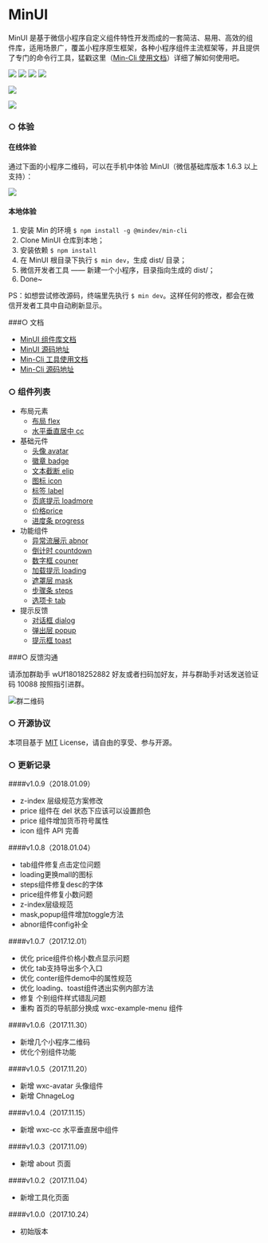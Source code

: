# MinUI

MinUI 是基于微信小程序自定义组件特性开发而成的一套简洁、易用、高效的组件库，适用场景广，覆盖小程序原生框架，各种小程序组件主流框架等，并且提供了专门的命令行工具，猛戳这里（[Min-Cli 使用文档](https://meili.github.io/min/docs/install/index.html)）详细了解如何使用吧。

![](https://img.shields.io/badge/Build-Passing-brightgreen.svg) ![](https://img.shields.io/badge/License-MIT-lightgrey.svg) ![](https://img.shields.io/badge/%E5%9F%BA%E7%A1%80%E5%BA%93-1.6.0%2B-brightgreen.svg) ![](https://img.shields.io/badge/Powered%20by-Min-28b1b0.svg)

![](http://s3.mogucdn.com/mlcdn/c45406/171101_850g622e33552bb75f74ael4k563f_3882x1734.png_1200x999.jpg)

![](http://s3.mogucdn.com/mlcdn/c45406/171025_00h0heed7c1a5iid87ch299h3l8j4_3882x1734.png_1200x999.jpg)

### ○ 体验

#### 在线体验

通过下面的小程序二维码，可以在手机中体验 MinUI（微信基础库版本 1.6.3 以上支持）：

![](http://s3.mogucdn.com/mlcdn/c45406/171103_5l89d0ih87eh9e715065310ekgdea_220x220.png)

#### 本地体验

1. 安装 Min 的环境 `$ npm install -g @mindev/min-cli`
2. Clone MinUI 仓库到本地；
3. 安装依赖 `$ npm install`
4. 在 MinUI 根目录下执行 `$ min dev`，生成 dist/ 目录；
5. 微信开发者工具 —— 新建一个小程序，目录指向生成的 dist/；
6. Done~

PS：如想尝试修改源码，终端里先执行 `$ min dev`。这样任何的修改，都会在微信开发者工具中自动刷新显示。

###○ 文档

- [MinUI 组件库文档](https://meili.github.io/min/docs/minui/index.html)
- [MinUI 源码地址](https://github.com/meili/minui)
- [Min-Cli 工具使用文档](https://meili.github.io/min/docs/install/index.html)
- [Min-Cli 源码地址](https://github.com/meili/min-cli)

### ○ 组件列表

- 布局元素
    - [布局 flex](https://meili.github.io/min/docs/minui/index.html#flex)
    - [水平垂直居中 cc](https://meili.github.io/min/docs/minui/index.html#cc)
- 基础元件
    - [头像 avatar](https://meili.github.io/min/docs/minui/index.html#avatar)
    - [徽章 badge](https://meili.github.io/min/docs/minui/index.html#badge)
    - [文本截断 elip](https://meili.github.io/min/docs/minui/index.html#elip)
    - [图标 icon](https://meili.github.io/min/docs/minui/index.html#icon)
    - [标签 label](https://meili.github.io/min/docs/minui/index.html#label)
    - [页底提示 loadmore](https://meili.github.io/min/docs/minui/index.html#loadmore)
    - [价格price](https://meili.github.io/min/docs/minui/index.html#price)
    - [进度条 progress](https://meili.github.io/min/docs/minui/index.html#progress)
- 功能组件
    - [异常流展示 abnor](https://meili.github.io/min/docs/minui/index.html#abnor)
    - [倒计时 countdown](https://meili.github.io/min/docs/minui/index.html#countdown)
    - [数字框 couner](https://meili.github.io/min/docs/minui/index.html#counter)
    - [加载提示 loading](https://meili.github.io/min/docs/minui/index.html#loading)
    - [遮罩层 mask](https://meili.github.io/min/docs/minui/index.html#mask)
    - [ 步骤条 steps](https://meili.github.io/min/docs/minui/index.html#steps)
    - [选项卡 tab](https://meili.github.io/min/docs/minui/index.html#tab)
- 提示反馈
    - [对话框 dialog](https://meili.github.io/min/docs/minui/index.html#dialog)
    - [弹出层 popup](https://meili.github.io/min/docs/minui/index.html#popup)
    - [提示框 toast](https://meili.github.io/min/docs/minui/index.html#toast)

###○ 反馈沟通

请添加群助手 wUf18018252882 好友或者扫码加好友，并与群助手对话发送验证码 10088 按照指引进群。

![群二维码](https://s10.mogucdn.com/mlcdn/c45406/180108_888g0d26e23h9j8fc9e3bd7j3e85h_430x430.jpg_320x999.jpg)

### ○ 开源协议

本项目基于 [MIT](http://opensource.org/licenses/MIT) License，请自由的享受、参与开源。


### ○ 更新记录

####v1.0.9（2018.01.09）

- z-index 层级规范方案修改
- price 组件在 del 状态下应该可以设置颜色
- price 组件增加货币符号属性
- icon 组件 API 完善

####v1.0.8（2018.01.04）

- tab组件修复点击定位问题
- loading更换mall的图标
- steps组件修复desc的字体
- price组件修复小数问题
- z-index层级规范
- mask,popup组件增加toggle方法
- abnor组件config补全

####v1.0.7（2017.12.01）

- 优化 price组件价格小数点显示问题
- 优化 tab支持导出多个入口
- 优化 conter组件demo中的属性规范
- 优化 loading、toast组件透出实例内部方法
- 修复 个别组件样式错乱问题
- 重构 首页的导航部分换成 wxc-example-menu 组件

####v1.0.6（2017.11.30）

- 新增几个小程序二维码
- 优化个别组件功能 

####v1.0.5（2017.11.20）

- 新增 wxc-avatar 头像组件
- 新增 ChnageLog

####v1.0.4（2017.11.15）

- 新增 wxc-cc 水平垂直居中组件

####v1.0.3（2017.11.09）

- 新增 about 页面

####v1.0.2（2017.11.04）

- 新增工具化页面

####v1.0.0（2017.10.24）

- 初始版本
